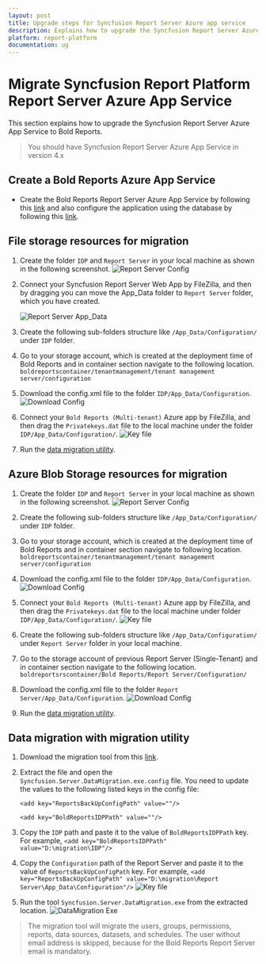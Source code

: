 ```yaml
---
layout: post
title: Upgrade steps for Syncfusion Report Server Azure app service
description: Explains how to upgrade the Syncfusion Report Server Azure App Service version from 1.x to the latest versions in Azure.
platform: report-platform
documentation: ug
---
```


# Migrate Syncfusion Report Platform Report Server Azure App Service

This section explains how to upgrade the Syncfusion Report Server Azure App Service to Bold Reports.

> You should have Syncfusion Report Server Azure App Service in version 4.x

## Create a Bold Reports Azure App Service

* Create the Bold Reports Report Server Azure App Service by following this [link](./../../../installation/azure-app-service/using-arm-template/) and also configure the application using the database by following this [link](./../../../installation/azure-app-service/using-arm-template/#configure-a-new-bold-reports).

## File storage resources for migration

1. Create the folder `IDP` and `Report Server` in your local machine as shown in the following screenshot.
![Report Server Config](/static/assets/on-premise/images/installation-and-deployment/azure-deployment/app-service-using-arm-template/folder-in-local-machine.png)

2. Connect your Syncfusion Report Server Web App by FileZilla, and then by dragging you can move the App_Data folder to `Report Server` folder, which you have created.

   ![Report Server App_Data](/static/assets/on-premise/images/installation-and-deployment/azure-deployment/app-service-using-arm-template/report-server-app-data.png)

3. Create the following sub-folders structure like `/App_Data/Configuration/` under `IDP` folder.

4. Go to your storage account, which is created at the deployment time of Bold Reports and in container section navigate to the following location.
`boldreportscontainer/tenantmanagement/tenant management server/configuration`

5. Download the config.xml file to the folder `IDP/App_Data/Configuration`.
![Download Config](/static/assets/on-premise/images/installation-and-deployment/azure-deployment/app-service-using-arm-template/download-config.png)

6. Connect your `Bold Reports (Multi-tenant)` Azure app by FileZilla, and then drag the `Privatekeys.dat` file to the local machine under the folder `IDP/App_Data/Configuration/`.
![Key file](/static/assets/on-premise/images/installation-and-deployment/azure-deployment/app-service-using-arm-template/key-file.png)

7. Run the [data migration utility](./../../on-premises/upgrade-from-classic-platform/data-migration/#steps-to-run-the-data-migration-utility).

## Azure Blob Storage resources for migration

1. Create the folder `IDP` and `Report Server` in your local machine as shown in the following screenshot.
![Report Server Config](/static/assets/on-premise/images/installation-and-deployment/azure-deployment/app-service-using-arm-template/folder-in-local-machine.png)

2. Create the following sub-folders structure like `/App_Data/Configuration/` under `IDP` folder.

3. Go to your storage account, which is created at the deployment time of Bold Reports and in container section navigate to following location.
`boldreportscontainer/tenantmanagement/tenant management server/configuration`

4. Download the config.xml file to the folder `IDP/App_Data/Configuration`.
![Download Config](/static/assets/on-premise/images/installation-and-deployment/azure-deployment/app-service-using-arm-template/download-config.png)

5. Connect your `Bold Reports (Multi-tenant)` Azure app by FileZilla, and then drag the `Privatekeys.dat` file to the local machine under folder `IDP/App_Data/Configuration/`.
![Key file](/static/assets/on-premise/images/installation-and-deployment/azure-deployment/app-service-using-arm-template/key-file.png)

6. Create the following sub-folders structure like `/App_Data/Configuration/` under `Report Server` folder in your local machine.

7. Go to the storage account of previous Report Server (Single-Tenant) and in container section navigate to the following location.
`boldreportsrscontainer/Bold Reports/Report Server/Configuration/`

8. Download the config.xml file to the folder `Report Server/App_Data/Configuration`.
![Download Config](/static/assets/on-premise/images/installation-and-deployment/azure-deployment/app-service-using-arm-template/download-config-file.png)

9. Run the [data migration utility](./../../on-premises/upgrade-from-classic-platform/data-migration/#steps-to-run-the-data-migration-utility).

## Data migration with migration utility

1. Download the migration tool from this [link](https://www.syncfusion.com/downloads/support/directtrac/general/ze/migration_util-1263808578).

2. Extract the file and open the `Syncfusion.Server.DataMigration.exe.config` file. You need to update the values to the following listed keys in the config file:

    `<add key="ReportsBackUpConfigPath" value=""/>`

    `<add key="BoldReportsIDPPath" value=""/>`

3. Copy the `IDP` path and paste it to the value of `BoldReportsIDPPath` key.
For example, `<add key="BoldReportsIDPPath" value="D:\migration\IDP"/>`

4. Copy the `Configuration` path of the Report Server and paste it to the value of `ReportsBackUpConfigPath` key.
For example, `<add key="ReportsBackUpConfigPath" value="D:\migration\Report Server\App_Data\Configuration"/>`
![Key file](/static/assets/on-premise/images/installation-and-deployment/azure-deployment/app-service-using-arm-template/app-settings-key.png)

5. Run the tool `Syncfusion.Server.DataMigration.exe` from the extracted location.
![DataMigration Exe](/static/assets/on-premise/images/installation-and-deployment/azure-deployment/app-service-using-arm-template/data-migration-exe.png)

> The migration tool will migrate the users, groups, permissions, reports, data sources, datasets, and schedules. The user without email address is skipped, because for the Bold Reports Report Server email is mandatory.